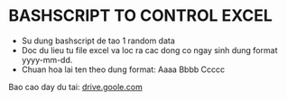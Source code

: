 # BASHSCRIPT TO CONTROL EXCEL
- Su dung bashscript de tao 1 random data
- Doc du lieu tu file excel va loc ra cac dong co ngay sinh dung format yyyy-mm-dd.
- Chuan hoa lai ten theo dung format: Aaaa Bbbb Ccccc

Bao cao day du tai: [drive.goole.com](https://drive.google.com/file/d/1IGjXCymB2TRLdmmYDhRmWbSU_bfi9Hln/view?usp=sharing)
